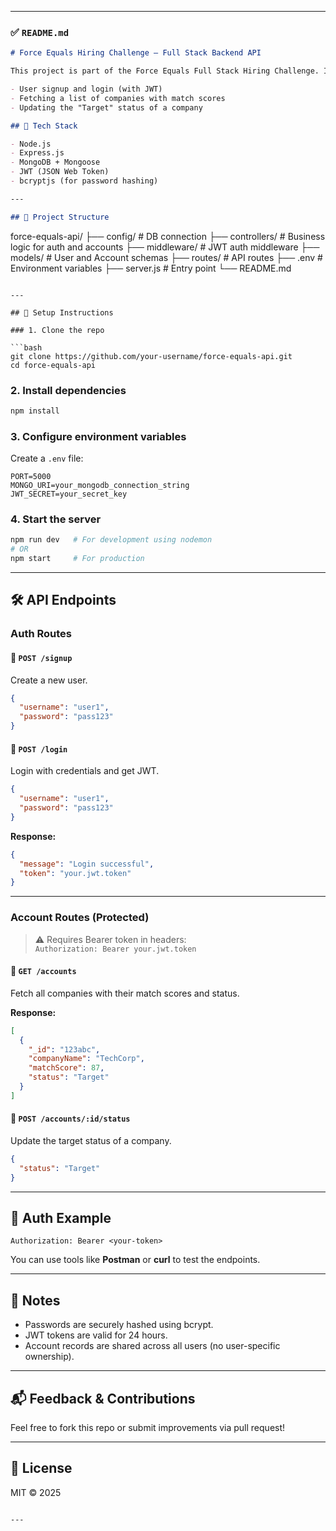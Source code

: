 
---

### ✅ `README.md`

```markdown
# Force Equals Hiring Challenge – Full Stack Backend API

This project is part of the Force Equals Full Stack Hiring Challenge. It provides a secure RESTful API for:

- User signup and login (with JWT)
- Fetching a list of companies with match scores
- Updating the "Target" status of a company

## 🚀 Tech Stack

- Node.js
- Express.js
- MongoDB + Mongoose
- JWT (JSON Web Token)
- bcryptjs (for password hashing)

---

## 📁 Project Structure

```
force-equals-api/
├── config/            # DB connection
├── controllers/       # Business logic for auth and accounts
├── middleware/        # JWT auth middleware
├── models/            # User and Account schemas
├── routes/            # API routes
├── .env               # Environment variables
├── server.js          # Entry point
└── README.md
```

---

## 🔧 Setup Instructions

### 1. Clone the repo

```bash
git clone https://github.com/your-username/force-equals-api.git
cd force-equals-api
```

### 2. Install dependencies

```bash
npm install
```

### 3. Configure environment variables

Create a `.env` file:

```
PORT=5000
MONGO_URI=your_mongodb_connection_string
JWT_SECRET=your_secret_key
```

### 4. Start the server

```bash
npm run dev   # For development using nodemon
# OR
npm start     # For production
```

---

## 🛠️ API Endpoints

### Auth Routes

#### 🔐 `POST /signup`
Create a new user.

```json
{
  "username": "user1",
  "password": "pass123"
}
```

#### 🔑 `POST /login`
Login with credentials and get JWT.

```json
{
  "username": "user1",
  "password": "pass123"
}
```

**Response:**
```json
{
  "message": "Login successful",
  "token": "your.jwt.token"
}
```

---

### Account Routes (Protected)

> ⚠️ Requires Bearer token in headers:  
> `Authorization: Bearer your.jwt.token`

#### 📄 `GET /accounts`
Fetch all companies with their match scores and status.

**Response:**
```json
[
  {
    "_id": "123abc",
    "companyName": "TechCorp",
    "matchScore": 87,
    "status": "Target"
  }
]
```

#### 📝 `POST /accounts/:id/status`
Update the target status of a company.

```json
{
  "status": "Target"
}
```

---

## 🔐 Auth Example

```
Authorization: Bearer <your-token>
```

You can use tools like **Postman** or **curl** to test the endpoints.

---

## 📌 Notes

- Passwords are securely hashed using bcrypt.
- JWT tokens are valid for 24 hours.
- Account records are shared across all users (no user-specific ownership).

---

## 📬 Feedback & Contributions

Feel free to fork this repo or submit improvements via pull request!

---

## 📄 License

MIT © 2025
```

---

